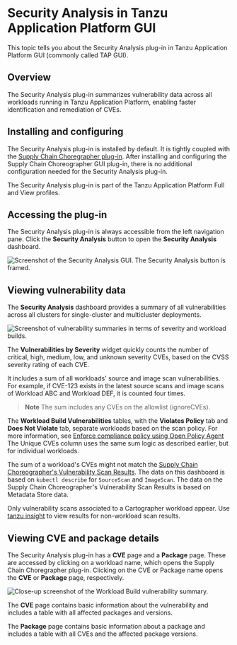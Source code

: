 # Security Analysis in Tanzu Application Platform GUI

This topic tells you about the Security Analysis plug-in in Tanzu Application Platform GUI
(commonly called TAP GUI).

## <a id="overview"></a> Overview

The Security Analysis plug-in summarizes vulnerability data across all workloads running in
Tanzu Application Platform, enabling faster identification and remediation of CVEs.

## <a id="install"></a> Installing and configuring

The Security Analysis plug-in is installed by default.
It is tightly coupled with the [Supply Chain Choregrapher plug-in](scc-tap-gui.hbs.md).
After installing and configuring the Supply Chain Choreographer GUI plug-in, there is no additional
configuration needed for the Security Analysis plug-in.

The Security Analysis plug-in is part of the Tanzu Application Platform Full and View profiles.

## <a id="accessing"></a> Accessing the plug-in

The Security Analysis plug-in is always accessible from the left navigation pane.
Click the **Security Analysis** button to open the **Security Analysis** dashboard.

![Screenshot of the Security Analysis GUI. The Security Analysis button is framed.](images/sagui-access-plug-in.png)

## <a id="viewing"></a> Viewing vulnerability data

The **Security Analysis** dashboard provides a summary of all vulnerabilities across all clusters for
single-cluster and multicluster deployments.

![Screenshot of vulnerability summaries in terms of severity and workload builds.](images/sagui-view-vulns.png)

The **Vulnerabilities by Severity** widget quickly counts the number of critical, high, medium, low,
and unknown severity CVEs, based on the CVSS severity rating of each CVE.

It includes a sum of all workloads' source and image scan vulnerabilities.
For example, if CVE-123 exists in the latest source scans and image scans of Workload ABC and
Workload DEF, it is counted four times.

> **Note** The sum includes any CVEs on the allowlist (ignoreCVEs).

The **Workload Build Vulnerabilities** tables, with the **Violates Policy** tab and
**Does Not Violate** tab, separate workloads based on the scan policy.
For more information, see
[Enforce compliance policy using Open Policy Agent](../../scst-scan/policies.hbs.md)
The Unique CVEs column uses the same sum logic as described earlier, but for individual workloads.

The sum of a workload's CVEs might not match the
[Supply Chain Choreographer's Vulnerability Scan Results](scc-tap-gui.hbs.md#sc-view-scan-results).
The data on this dashboard is based on `kubectl describe` for `SourceScan` and `ImageScan`.
The data on the Supply Chain Choreographer's Vulnerability Scan Results is based on Metadata Store data.

Only vulnerability scans associated to a Cartographer workload appear.
Use [tanzu insight](../../cli-plugins/insight/cli-overview.hbs.md) to view results for
non-workload scan results.

## <a id="accessing-details"></a> Viewing CVE and package details

The Security Analysis plug-in has a **CVE** page and a **Package** page.
These are accessed by clicking on a workload name, which opens the Supply Chain Choregrapher plug-in.
Clicking on the CVE or Package name opens the **CVE** or **Package** page, respectively.

![Close-up screenshot of the Workload Build vulnerability summary.](images/sagui-navigate-1.png)

The **CVE** page contains basic information about the vulnerability and includes a table with
all affected packages and versions.

The **Package** page contains basic information about a package and includes a table with all
CVEs and the affected package versions.